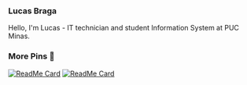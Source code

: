 ### Lucas Braga
Hello, I'm Lucas - IT technician and student Information System at PUC Minas.<br/>

### More Pins :pushpin:
[![ReadMe Card](https://github-readme-stats.vercel.app/api/pin/?username=lucasbrafer&repo=GrafosDragao)](https://github.com/lucasbrafer/GrafosDragao)
[![ReadMe Card](https://github-readme-stats.vercel.app/api/pin/?username=lucasbrafer&repo=GrafosRedotica)](https://github.com/lucasbrafer/GrafosRedotica)

<!--
**lucasbrafer/lucasbrafer** is a ✨ _special_ ✨ repository because its `README.md` (this file) appears on your GitHub profile.

[![Top Langs](https://github-readme-stats.vercel.app/api/top-langs/?username=lucasbrafer&layout=compact)](https://github.com/anuraghazra/github-readme-stats)
[![ReadMe Card](https://github-readme-stats.vercel.app/api/pin/?username=anuraghazra&repo=github-readme-stats)](https://github.com/anuraghazra/github-readme-stats)

Here are some ideas to get you started:

- 🔭 I’m currently working on ...
- 🌱 I’m currently learning ...
- 👯 I’m looking to collaborate on ...
- 🤔 I’m looking for help with ...
- 💬 Ask me about ...
- 📫 How to reach me: ...
- 😄 Pronouns: ...
- ⚡ Fun fact: ...
-->
